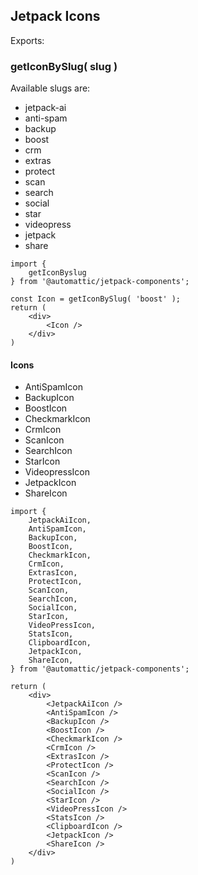 ## Jetpack Icons

Exports:

### getIconBySlug( slug )

Available slugs are:

* jetpack-ai
* anti-spam
* backup
* boost
* crm
* extras
* protect
* scan
* search
* social
* star
* videopress
* jetpack
* share

```es6
import {
	getIconByslug
} from '@automattic/jetpack-components';

const Icon = getIconBySlug( 'boost' );
return (
	<div>
		<Icon />
	</div>
)
```

#### Icons

* AntiSpamIcon
* BackupIcon
* BoostIcon
* CheckmarkIcon
* CrmIcon
* ScanIcon
* SearchIcon
* StarIcon
* VideopressIcon
* JetpackIcon
* ShareIcon

```es6
import {
	JetpackAiIcon,
	AntiSpamIcon,
	BackupIcon,
	BoostIcon,
	CheckmarkIcon,
	CrmIcon,
	ExtrasIcon,
	ProtectIcon,
	ScanIcon,
	SearchIcon,
	SocialIcon,
	StarIcon,
	VideoPressIcon,
	StatsIcon,
	ClipboardIcon,
	JetpackIcon,
	ShareIcon,
} from '@automattic/jetpack-components';

return (
	<div>
		<JetpackAiIcon />
		<AntiSpamIcon />
		<BackupIcon />
		<BoostIcon />
		<CheckmarkIcon />
		<CrmIcon />
		<ExtrasIcon />
		<ProtectIcon />
		<ScanIcon />
		<SearchIcon />
		<SocialIcon />
		<StarIcon />
		<VideoPressIcon />
		<StatsIcon />
		<ClipboardIcon />
		<JetpackIcon />
		<ShareIcon />
	</div>
)
```

